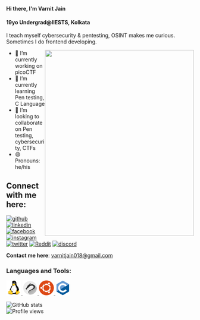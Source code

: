 
**Hi there,
 I'm Varnit Jain** 
#### 19yo Undergrad@IIESTS, Kolkata
I teach myself cybersecurity & pentesting, OSINT makes me curious. Sometimes I do frontend developing.

<img align='right' src='![git banner](https://user-images.githubusercontent.com/79880971/117537440-739b5800-b01e-11eb-9eea-a03005bb560b.gif)' width='400' height="500">

- 🔭 I’m currently working on picoCTF 
- 🌱 I’m currently learning Pen testing, C Language
- 👯 I’m looking to collaborate on Pen testing, cybersecurity, CTFs 
- 😄 Pronouns: he/his 

<h2>Connect with me here:</h2>

[<img src='https://cdn.jsdelivr.net/npm/simple-icons@3.0.1/icons/github.svg' alt='github' height='40'>](https://github.com/Ninjachacha018)  [<img src='https://cdn.jsdelivr.net/npm/simple-icons@3.0.1/icons/linkedin.svg' alt='linkedin' height='40'>](https://www.linkedin.com/in/varnit-jain-7b5721199/)  [<img src='https://cdn.jsdelivr.net/npm/simple-icons@3.0.1/icons/facebook.svg' alt='facebook' height='40'>](https://www.facebook.com/https://www.facebook.com/varnit.jain.779)  [<img src='https://cdn.jsdelivr.net/npm/simple-icons@3.0.1/icons/instagram.svg' alt='instagram' height='40'>](https://www.instagram.com/Ninjachacha018/)  [<img src='https://cdn.jsdelivr.net/npm/simple-icons@3.0.1/icons/twitter.svg' alt='twitter' height='40'>](https://twitter.com/ninjachacha018)  [<img src='https://cdn.jsdelivr.net/npm/simple-icons@3.0.1/icons/reddit.svg' alt='Reddit' height='40'>](https://www.reddit.com/user/https://www.reddit.com/user/EmotionalTwist6658/)  [<img src='https://cdn.jsdelivr.net/npm/simple-icons@3.0.1/icons/discord.svg' alt='discord' height='40'>](https://discord.com/channels/793057634924232734/793057634924232737)

**Contact me here**: varnitjain018@gmail.com
 
  





 
<h3 align="left">Languages and Tools:</h3>
<p align="left"> <a href="https://www.linux.org/" target="_blank"> <img src="https://raw.githubusercontent.com/devicons/devicon/master/icons/linux/linux-original.svg" alt="linux" width="40" height="40"/> </a> 
<align="left"> <a href="https://www.kali.org/" target="_blank"> <img src="./pictures/kali.png" alt="kali" width="40" height="40"/> </a>
<align="left"> <a href="https://ubuntu.com/" target="_blank"> <img src="./pictures/ubuntu.svg" alt="C" width="40" height="40"/> </a> 
<align="left"> <a href="https://www.cprogramming.com/" target="_blank"> <img src="./pictures/C.svg" alt="C" width="40" height="40"/> </a> </p>



 ![GitHub stats](https://github-readme-stats.vercel.app/api?username=Ninjachacha018&show_icons=true)  
 ![Profile views](https://gpvc.arturio.dev/Ninjachacha018)
